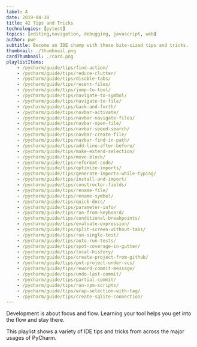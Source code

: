 ```yaml
---
label: A
date: 2019-04-30
title: 42 Tips and Tricks
technologies: [pytest]
topics: [editing,navigation, debugging, javascript, web]
author: pwe
subtitle: Become an IDE champ with these bite-sized tips and tricks.
thumbnail: ./thumbnail.png
cardThumbnail: ./card.png
playlistItems:
    - /pycharm/guide/tips/find-action/
    - /pycharm/guide/tips/reduce-clutter/
    - /pycharm/guide/tips/disable-tabs/
    - /pycharm/guide/tips/recent-files/
    - /pycharm/guide/tips/jump-to-tool/
    - /pycharm/guide/tips/navigate-to-symbol/
    - /pycharm/guide/tips/navigate-to-file/
    - /pycharm/guide/tips/back-and-forth/
    - /pycharm/guide/tips/navbar-activate/
    - /pycharm/guide/tips/navbar-navigate-files/
    - /pycharm/guide/tips/navbar-open-file/
    - /pycharm/guide/tips/navbar-speed-search/
    - /pycharm/guide/tips/navbar-create-file/
    - /pycharm/guide/tips/navbar-find-in-path/
    - /pycharm/guide/tips/add-line-after-before/
    - /pycharm/guide/tips/make-extend-selection/
    - /pycharm/guide/tips/move-block/
    - /pycharm/guide/tips/reformat-code/
    - /pycharm/guide/tips/optimize-imports/
    - /pycharm/guide/tips/generate-imports-while-typing/
    - /pycharm/guide/tips/install-and-import/
    - /pycharm/guide/tips/constructor-fields/
    - /pycharm/guide/tips/rename-file/
    - /pycharm/guide/tips/rename-symbol/
    - /pycharm/guide/tips/quick-docs/
    - /pycharm/guide/tips/parameter-info/
    - /pycharm/guide/tips/run-from-keyboard/
    - /pycharm/guide/tips/conditional-breakpoints/
    - /pycharm/guide/tips/evaluate-expression/
    - /pycharm/guide/tips/split-screen-without-tabs/
    - /pycharm/guide/tips/run-single-test/
    - /pycharm/guide/tips/auto-run-tests/
    - /pycharm/guide/tips/spot-coverage-in-gutter/
    - /pycharm/guide/tips/local-history/
    - /pycharm/guide/tips/create-project-from-github/
    - /pycharm/guide/tips/put-project-under-vcs/
    - /pycharm/guide/tips/reword-commit-message/
    - /pycharm/guide/tips/undo-last-commit/
    - /pycharm/guide/tips/partial-commit/
    - /pycharm/guide/tips/run-npm-scripts/
    - /pycharm/guide/tips/wrap-selection-with-tag/
    - /pycharm/guide/tips/create-sqlite-connection/
---
```


Development is about focus and flow. Learning your tool helps you get 
into the flow and stay there.

This playlist shows a variety of IDE tips and tricks from across the 
major usages of PyCharm.
